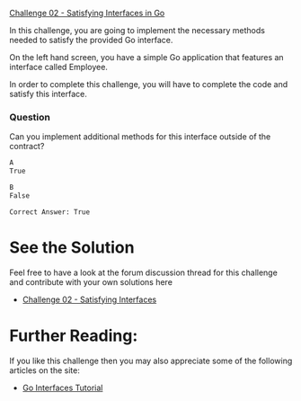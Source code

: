 [Challenge 02 - Satisfying Interfaces in Go](https://tutorialedge.net/challenges/go/interfaces/)

In this challenge, you are going to implement the necessary methods needed to satisfy the provided Go interface.

On the left hand screen, you have a simple Go application that features an interface called Employee.

In order to complete this challenge, you will have to complete the code and satisfy this interface.

### Question
Can you implement additional methods for this interface outside of the contract?

```bash
A
True
```

```bash
B
False
```

`Correct Answer: True`

# See the Solution
Feel free to have a look at the forum discussion thread for this challenge and contribute with your own solutions here 
- [Challenge 02 - Satisfying Interfaces](https://discuss.tutorialedge.net/t/challenge-02-satisfying-interfaces/19)

# Further Reading:
If you like this challenge then you may also appreciate some of the following articles on the site:

- [Go Interfaces Tutorial](https://tutorialedge.net/golang/go-interfaces-tutorial/)
